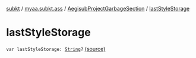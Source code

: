 [subkt](../../index.md) / [myaa.subkt.ass](../index.md) / [AegisubProjectGarbageSection](index.md) / [lastStyleStorage](./last-style-storage.md)

# lastStyleStorage

`var lastStyleStorage: `[`String`](https://kotlinlang.org/api/latest/jvm/stdlib/kotlin/-string/index.html)`?` [(source)](https://github.com/Myaamori/SubKt/blob/0.1.10/src/main/kotlin/myaa/subkt/ass/parser.kt#L746)